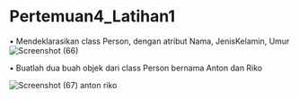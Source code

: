 # Pertemuan4_Latihan1


• Mendeklarasikan class Person, dengan atribut Nama, 
JenisKelamin, Umur
![Screenshot (66)](https://user-images.githubusercontent.com/92858927/197310026-98f7667f-18e9-4202-a236-98d70b92daa5.png)



• Buatlah dua buah objek dari class Person bernama Anton
dan Riko

![Screenshot (67) anton riko](https://user-images.githubusercontent.com/92858927/197310027-1a1b63f9-43aa-42a5-8a03-9e9052a87b14.png)
